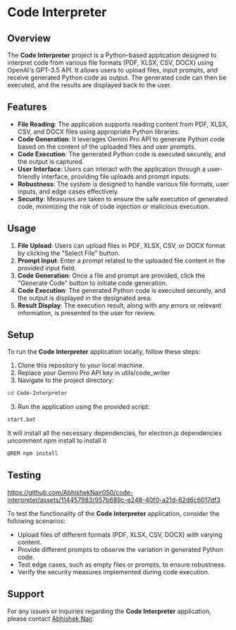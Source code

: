 # Code Interpreter

## Overview

The **Code Interpreter** project is a Python-based application designed to interpret code from various file formats (PDF, XLSX, CSV, DOCX) using OpenAI's GPT-3.5 API. It allows users to upload files, input prompts, and receive generated Python code as output. The generated code can then be executed, and the results are displayed back to the user.

## Features

- **File Reading**: The application supports reading content from PDF, XLSX, CSV, and DOCX files using appropriate Python libraries.
- **Code Generation**: It leverages Gemini Pro API to generate Python code based on the content of the uploaded files and user prompts.
- **Code Execution**: The generated Python code is executed securely, and the output is captured.
- **User Interface**: Users can interact with the application through a user-friendly interface, providing file uploads and prompt inputs.
- **Robustness**: The system is designed to handle various file formats, user inputs, and edge cases effectively.
- **Security**: Measures are taken to ensure the safe execution of generated code, minimizing the risk of code injection or malicious execution.

## Usage

1. **File Upload**: Users can upload files in PDF, XLSX, CSV, or DOCX format by clicking the "Select File" button.
2. **Prompt Input**: Enter a prompt related to the uploaded file content in the provided input field.
3. **Code Generation**: Once a file and prompt are provided, click the "Generate Code" button to initiate code generation.
4. **Code Execution**: The generated Python code is executed securely, and the output is displayed in the designated area.
5. **Result Display**: The execution result, along with any errors or relevant information, is presented to the user for review.

## Setup

To run the **Code Interpreter** application locally, follow these steps:

1. Clone this repository to your local machine.
2. Replace your Gemini Pro API key in utils/code_writer
3. Navigate to the project directory:

```bash
cd Code-Interpreter
```

3. Run the application using the provided script:

```bash
start.bat
```
It will install all the necessary dependencies, for electron.js dependencies uncomment npm install to install it
```bash
@REM npm install
```
## Testing


https://github.com/AbhishekNair050/code-interpreter/assets/114457983/957b689c-e248-40f0-a21d-62d6c6017df3


To test the functionality of the **Code Interpreter** application, consider the following scenarios:

- Upload files of different formats (PDF, XLSX, CSV, DOCX) with varying content.
- Provide different prompts to observe the variation in generated Python code.
- Test edge cases, such as empty files or prompts, to ensure robustness.
- Verify the security measures implemented during code execution.

## Support

For any issues or inquiries regarding the **Code Interpreter** application, please contact [Abhishek Nair](mailto:abhishek.naiir@gmail.com).
